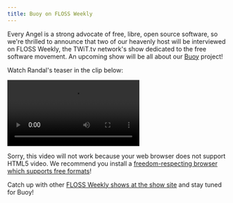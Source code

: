 ```yaml
---
title: Buoy on FLOSS Weekly
---
```


Every Angel is a strong advocate of free, libre, open source software, so we're thrilled to announce that two of our heavenly host will be interviewed on FLOSS Weekly, the TWiT.tv network's show dedicated to the free software movement. An upcoming show will be all about our [Buoy](https://meitar.github.io/better-angels/) project!

Watch Randal's teaser in the clip below:

<video preload="auto" controls="controls"><source src="https://b2aeaa58a57a200320db-8b65b95250e902c437b256b5abf3eac7.ssl.cf5.rackcdn.com/media_entries/8122/floss-buoy-promo.medium.webm" type="video/webm; codecs=&quot;vp8, vorbis&quot;"><div class="no_html5"><p>Sorry, this video will not work because your web browser does not support HTML5 video. We recommend you install a <a href="https://libreplanet.org/wiki/Libre_Browsers_Libre_Formats">freedom-respecting browser which supports free formats</a>!</p></div></video>

Catch up with other [FLOSS Weekly shows at the show site](https://twit.tv/floss) and stay tuned for Buoy!
